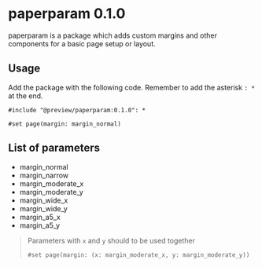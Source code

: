 # paperparam 0.1.0

paperparam is a package which adds custom margins and other components for a basic page setup or layout.

## Usage

Add the package with the following code. Remember to add the asterisk `: *` at the end.

```typ
#include "@preview/paperparam:0.1.0": *
```

```typ
#set page(margin: margin_normal)
```

## List of parameters

- margin_normal
- margin_narrow
- margin_moderate_x
- margin_moderate_y
- margin_wide_x
- margin_wide_y
- margin_a5_x
- margin_a5_y

> Parameters with `x` and `y` should to be used together
>
> ```
> #set page(margin: (x: margin_moderate_x, y: margin_moderate_y))
> ```
